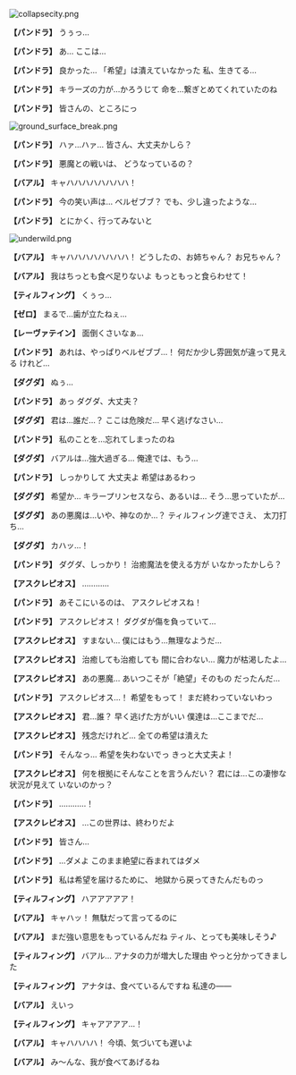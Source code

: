 
![collapsecity.png](../images/backgrounds/collapsecity.png)

**【パンドラ】**
うぅっ…

**【パンドラ】**
あ…
ここは…

**【パンドラ】**
良かった…
「希望」は潰えていなかった
私、生きてる…

**【パンドラ】**
キラーズの力が…かろうじて
命を…繋ぎとめてくれていたのね

**【パンドラ】**
皆さんの、ところにっ

![ground_surface_break.png](../images/backgrounds/ground_surface_break.png)

**【パンドラ】**
ハァ…ハァ…
皆さん、大丈夫かしら？

**【パンドラ】**
悪魔との戦いは、
どうなっているの？

**【バアル】**
キャハハハハハハハハ！

**【パンドラ】**
今の笑い声は…
ベルゼブブ？
でも、少し違ったような…

**【パンドラ】**
とにかく、行ってみないと

![underwild.png](../images/backgrounds/underwild.png)

**【バアル】**
キャハハハハハハハハ！
どうしたの、お姉ちゃん？
お兄ちゃん？

**【バアル】**
我はちっとも食べ足りないよ
もっともっと食らわせて！

**【ティルフィング】**
くぅっ…

**【ゼロ】**
まるで…歯が立たねぇ…

**【レーヴァテイン】**
面倒くさいなぁ…

**【パンドラ】**
あれは、やっぱりベルゼブブ…！
何だか少し雰囲気が違って見える
けれど…

**【ダグダ】**
ぬぅ…

**【パンドラ】**
あっ
ダグダ、大丈夫？

**【ダグダ】**
君は…誰だ…？
ここは危険だ…
早く逃げなさい…

**【パンドラ】**
私のことを…忘れてしまったのね

**【ダグダ】**
バアルは…強大過ぎる…
俺達では、もう…

**【パンドラ】**
しっかりして
大丈夫よ
希望はあるわっ

**【ダグダ】**
希望か…
キラープリンセスなら、あるいは…
そう…思っていたが…

**【ダグダ】**
あの悪魔は…いや、神なのか…？
ティルフィング達でさえ、
太刀打ち…

**【ダグダ】**
カハッ…！

**【パンドラ】**
ダグダ、しっかり！
治癒魔法を使える方が
いなかったかしら？

**【アスクレピオス】**
…………

**【パンドラ】**
あそこにいるのは、
アスクレピオスね！

**【パンドラ】**
アスクレピオス！
ダグダが傷を負っていて…

**【アスクレピオス】**
すまない…
僕にはもう…無理なようだ…

**【アスクレピオス】**
治癒しても治癒しても
間に合わない…
魔力が枯渇したよ…

**【アスクレピオス】**
あの悪魔…
あいつこそが「絶望」そのもの
だったんだ…

**【パンドラ】**
アスクレピオス…！
希望をもって！
まだ終わっていないわっ

**【アスクレピオス】**
君…誰？
早く逃げた方がいい
僕達は…ここまでだ…

**【アスクレピオス】**
残念だけれど…
全ての希望は潰えた

**【パンドラ】**
そんなっ…
希望を失わないでっ
きっと大丈夫よ！

**【アスクレピオス】**
何を根拠にそんなことを言うんだい？
君には…この凄惨な状況が見えて
いないのかっ？

**【パンドラ】**
…………！

**【アスクレピオス】**
…この世界は、終わりだよ

**【パンドラ】**
皆さん…

**【パンドラ】**
…ダメよ
このまま絶望に呑まれてはダメ

**【パンドラ】**
私は希望を届けるために、
地獄から戻ってきたんだものっ

**【ティルフィング】**
ハアアアアア！

**【バアル】**
キャハッ！
無駄だって言ってるのに

**【バアル】**
まだ強い意思をもっているんだね
ティル、とっても美味しそう♪

**【ティルフィング】**
バアル…
アナタの力が増大した理由
やっと分かってきました

**【ティルフィング】**
アナタは、食べているんですね
私達の――

**【バアル】**
えいっ

**【ティルフィング】**
キャアアアア…！

**【バアル】**
キャハハハハ！
今頃、気づいても遅いよ

**【バアル】**
み～んな、我が食べてあげるね
